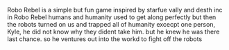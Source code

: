 Robo Rebel is a simple but fun game inspired by starfue vally and desth inc
in Robo Rebel humans and humanity used to get along perfectly but then the robots turned on us and trapped all of humanity
excecpt one person, Kyle, he did not know why they dident take him. but he knew he was there last chance. so he ventures out into the workd to fight off the robots